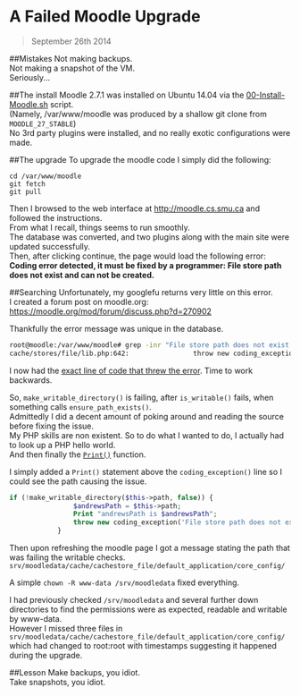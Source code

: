 A Failed Moodle Upgrade
=======================

> September 26th 2014

##Mistakes
Not making backups.  
Not making a snapshot of the VM.  
Seriously...  

##The install
Moodle 2.7.1 was installed on Ubuntu 14.04 via the [00-Install-Moodle.sh](../00-Install-Moodle.sh) script.  
(Namely, /var/www/moodle was produced by a shallow git clone from `MOODLE_27_STABLE`)  
No 3rd party plugins were installed, and no really exotic configurations were made.  

##The upgrade
To upgrade the moodle code I simply did the following:  
```
cd /var/www/moodle
git fetch
git pull
```
Then I browsed to the web interface at http://moodle.cs.smu.ca and followed the instructions.  
From what I recall, things seems to run smoothly.    
The database was converted, and two plugins along with the main site were updated successfully.  
Then, after clicking continue, the page would load the following error:  
**Coding error detected, it must be fixed by a programmer: File store path does not exist and can not be created.**

##Searching
Unfortunately, my googlefu returns very little on this error.  
I created a forum post on moodle.org:
https://moodle.org/mod/forum/discuss.php?d=270902

Thankfully the error message was unique in the database.
```bash
root@moodle:/var/www/moodle# grep -inr "File store path does not exist and can not be created." *
cache/stores/file/lib.php:642:                throw new coding_exception('File store path does not exist and can not be created.');
```
I now had the [exact line of code that threw the error](https://github.com/moodle/moodle/blob/master/cache/stores/file/lib.php#L642).
Time to work backwards.

So, `make_writable_directory()` is failing, after `is_writable()` fails, when something calls `ensure_path_exists()`.  
Admittedly I did a decent amount of poking around and reading the source before fixing the issue.  
My PHP skills are non existent. 
So to do what I wanted to do, I actually had to look up a PHP hello world.  
And then finally the [`Print()`](http://php.net/manual/en/function.print.php) function.  

I simply added a `Print()` statement above the `coding_exception()` line so I could see the path causing the issue.
```php
if (!make_writable_directory($this->path, false)) {
                $andrewsPath = $this->path;
                Print "andrewsPath is $andrewsPath";
                throw new coding_exception('File store path does not exist and can not be created. andrewsPath: $andrewsPath');
            }
```
Then upon refreshing the moodle page I got a message stating the path that was failing the writable checks.
`srv/moodledata/cache/cachestore_file/default_application/core_config/`

A simple `chown -R www-data /srv/moodledata` fixed everything.

I had previously checked `/srv/moodledata` and several further down directories to find the permissions were as expected, readable and writable by www-data.  
However I missed three files in `srv/moodledata/cache/cachestore_file/default_application/core_config/` which had changed to root:root with timestamps suggesting it happened during the upgrade.

##Lesson
Make backups, you idiot.  
Take snapshots, you idiot.
